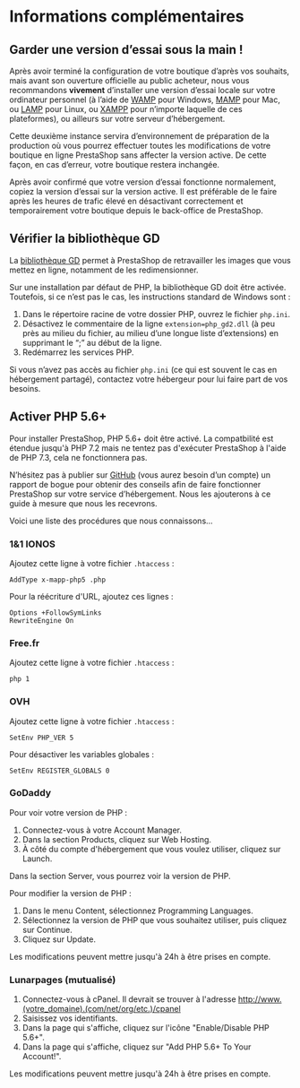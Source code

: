 # Informations complémentaires

## Garder une version d’essai sous la main ! <a href="informationscomplementaires-garderuneversiondessaisouslamain" id="informationscomplementaires-garderuneversiondessaisouslamain"></a>

Après avoir terminé la configuration de votre boutique d’après vos souhaits, mais avant son ouverture officielle au public acheteur, nous vous recommandons **vivement** d’installer une version d’essai locale sur votre ordinateur personnel (à l’aide de [WAMP](http://en.wikipedia.org/wiki/Comparison\_of\_WAMPs) pour Windows, [MAMP](http://en.wikipedia.org/wiki/MAMP) pour Mac, ou [LAMP](http://en.wikipedia.org/wiki/LAMP\_\(software\_bundle) pour Linux, ou [XAMPP](http://www.apachefriends.org/en/xampp.html) pour n’importe laquelle de ces plateformes), ou ailleurs sur votre serveur d’hébergement.

Cette deuxième instance servira d’environnement de préparation de la production où vous pourrez effectuer toutes les modifications de votre boutique en ligne PrestaShop sans affecter la version active. De cette façon, en cas d’erreur, votre boutique restera inchangée.

Après avoir confirmé que votre version d’essai fonctionne normalement, copiez la version d’essai sur la version active. Il est préférable de le faire après les heures de trafic élevé en désactivant correctement et temporairement votre boutique depuis le back-office de PrestaShop.

## Vérifier la bibliothèque GD <a href="informationscomplementaires-verifierlabibliothequegd" id="informationscomplementaires-verifierlabibliothequegd"></a>

La [bibliothèque GD](http://www.boutell.com/gd/) permet à PrestaShop de retravailler les images que vous mettez en ligne, notamment de les redimensionner.

Sur une installation par défaut de PHP, la bibliothèque GD doit être activée. Toutefois, si ce n’est pas le cas, les instructions standard de Windows sont :

1. Dans le répertoire racine de votre dossier PHP, ouvrez le fichier `php.ini`.
2. Désactivez le commentaire de la ligne `extension=php_gd2.dll` (à peu près au milieu du fichier, au milieu d’une longue liste d’extensions) en supprimant le “;” au début de la ligne.
3. Redémarrez les services PHP.

Si vous n’avez pas accès au fichier `php.ini` (ce qui est souvent le cas en hébergement partagé), contactez votre hébergeur pour lui faire part de vos besoins.

## Activer PHP 5.6+ <a href="informationscomplementaires-activerphp5.6+" id="informationscomplementaires-activerphp5.6+"></a>

Pour installer PrestaShop, PHP 5.6+ doit être activé. La compatbilité est étendue jusqu'à PHP 7.2 mais ne tentez pas d'exécuter PrestaShop à l'aide de PHP 7.3, cela ne fonctionnera pas.

N’hésitez pas à publier sur [GitHub](https://github.com/PrestaShop) (vous aurez besoin d’un compte) un rapport de bogue pour obtenir des conseils afin de faire fonctionner PrestaShop sur votre service d’hébergement. Nous les ajouterons à ce guide à mesure que nous les recevrons.

Voici une liste des procédures que nous connaissons...

### 1&1 IONOS <a href="informationscomplementaires-1-and-1ionos" id="informationscomplementaires-1-and-1ionos"></a>

Ajoutez cette ligne à votre fichier `.htaccess` :

```
AddType x-mapp-php5 .php
```

Pour la réécriture d'URL, ajoutez ces lignes :

```
Options +FollowSymLinks
RewriteEngine On
```

### Free.fr <a href="informationscomplementaires-free.fr" id="informationscomplementaires-free.fr"></a>

Ajoutez cette ligne à votre fichier `.htaccess` :

```
php 1
```

### OVH <a href="informationscomplementaires-ovh" id="informationscomplementaires-ovh"></a>

Ajoutez cette ligne à votre fichier `.htaccess` :

```
SetEnv PHP_VER 5
```

Pour désactiver les variables globales :

```
SetEnv REGISTER_GLOBALS 0
```

### GoDaddy <a href="informationscomplementaires-godaddy" id="informationscomplementaires-godaddy"></a>

Pour voir votre version de PHP :

1. Connectez-vous à votre Account Manager.
2. Dans la section Products, cliquez sur Web Hosting.
3. À côté du compte d'hébergement que vous voulez utiliser, cliquez sur Launch.

Dans la section Server, vous pourrez voir la version de PHP.

Pour modifier la version de PHP :

1. Dans le menu Content, sélectionnez Programming Languages.
2. Sélectionnez la version de PHP que vous souhaitez utiliser, puis cliquez sur Continue.
3. Cliquez sur Update.

Les modifications peuvent mettre jusqu'à 24h à être prises en compte.

### Lunarpages (mutualisé) <a href="informationscomplementaires-lunarpages-mutualise" id="informationscomplementaires-lunarpages-mutualise"></a>

1. Connectez-vous à cPanel. Il devrait se trouver à l'adresse [http://www.(votre\_domaine).(com/net/org/etc.)/cpanel](http://www.\(votre\_domaine\).\(com/net/org/etc.\)/cpanel)
2. Saisissez vos identifiants.
3. Dans la page qui s'affiche, cliquez sur l'icône "Enable/Disable PHP 5.6+".
4. Dans la page qui s'affiche, cliquez sur "Add PHP 5.6+ To Your Account!".

Les modifications peuvent mettre jusqu'à 24h à être prises en compte.
